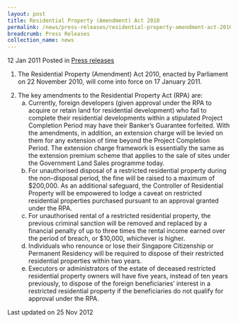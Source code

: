 ```yaml
---
layout: post
title: Residential Property (Amendment) Act 2010
permalink: /news/press-releases/residential-property-amendment-act-2010
breadcrumb: Press Releases
collection_name: news
---
```

12 Jan 2011 Posted in [Press releases](/news/press-releases)


1. The Residential Property (Amendment) Act 2010, enacted by Parliament on 22 November 2010, will come into force on 17 January 2011.

<ol start="2">
<li> The key amendments to the Residential Property Act (RPA) are:

<ol style="list-style-type: lower-alpha">
<li>Currently, foreign developers (given approval under the RPA to acquire or retain land for residential development) who fail to complete their residential developments within a stipulated Project Completion Period may have their Banker’s Guarantee forfeited. With the amendments, in addition, an extension charge will be levied on them for any extension of time beyond the Project Completion Period.  The extension charge framework is essentially the same as the extension premium scheme that applies to the sale of sites under the Government Land Sales programme today.</li>
<li> For unauthorised disposal of a restricted residential property during the non-disposal period, the fine will be raised to a maximum of $200,000. As an additional safeguard, the Controller of Residential Property will be empowered to lodge a caveat on restricted residential properties purchased pursuant to an approval granted under the RPA.</li>
<li> For unauthorised rental of a restricted residential property, the previous criminal sanction will be removed and replaced by a financial penalty of up to three times the rental income earned over the period of breach, or $10,000, whichever is higher. </li>
<li>  Individuals who renounce or lose their Singapore Citizenship or Permanent Residency will be required to dispose of their restricted residential properties within two years.</li>
<li>Executors or administrators of the estate of deceased restricted residential property owners will have five years, instead of ten years previously, to dispose of the foreign beneficiaries’ interest in a restricted residential property if the beneficiaries do not qualify for approval under the RPA.</li>
</ol>


</li>
</ol>

<p class="right-side-updated">
Last updated on 25 Nov 2012
</p>
